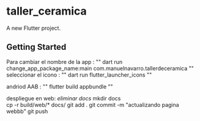 # taller_ceramica

A new Flutter project.

## Getting Started

Para cambiar el nombre de la app :
""
dart run change_app_package_name:main com.manuelnavarro.tallerdeceramica
""
seleccionar el icono :
""
dart run flutter_launcher_icons 
""

andriod AAB :
""
flutter build appbundle
""

despliegue en web:
*eliminar docs*
mkdir docs    
cp -r build/web/* docs/
git add .
git commit -m "actualizando pagina webbb" 
git push